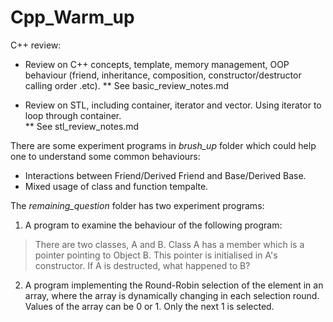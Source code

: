 # Cpp_Warm_up

C++ review: 

* Review on C++ concepts, template, memory management, OOP behaviour (friend, inheritance, composition, constructor/destructor calling order .etc).
** See basic_review_notes.md

* Review on STL, including container, iterator and vector. Using iterator to loop through container.  
** See stl_review_notes.md

There are some experiment programs in *brush_up* folder which could help one to understand some common behaviours: 
* Interactions between Friend/Derived Friend and Base/Derived Base. 
* Mixed usage of class and function tempalte.

The *remaining_question* folder has two experiment programs:

1. A program to examine the behaviour of the following program:

> There are two classes, A and B. Class A has a member which is a pointer pointing to Object B. This pointer is initialised in A's constructor. If A is destructed, what happened to B? 

2. A program implementing the Round-Robin selection of the element in an array, where the array is dynamically changing in each selection round. Values of the array can be 0 or 1. Only the next 1 is selected.
